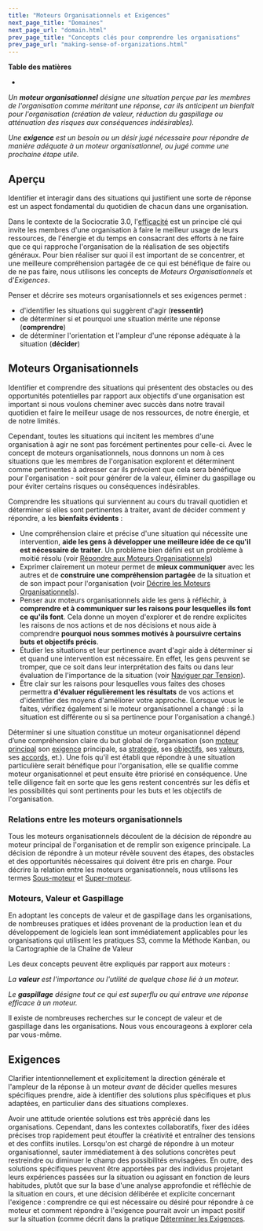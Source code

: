 ```yaml
---
title: "Moteurs Organisationnels et Exigences"
next_page_title: "Domaines"
next_page_url: "domain.html"
prev_page_title: "Concepts clés pour comprendre les organisations"
prev_page_url: "making-sense-of-organizations.html"
---
```



**Table des matières**

-


_Un **moteur organisationnel** désigne une situation perçue par les membres de l'organisation comme méritant une réponse, car ils anticipent un bienfait pour l'organisation (création de valeur, réduction du gaspillage ou atténuation des risques aux conséquences indésirables)._

_Une **exigence** est un besoin ou un désir jugé nécessaire pour répondre de manière adéquate à un moteur organisationnel, ou jugé comme une prochaine étape utile._

## Aperçu

Identifier et interagir dans des situations qui justifient une sorte de réponse est un aspect fondamental du quotidien de chacun dans une organisation.

Dans le contexte de la Sociocratie 3.0, l'[efficacité](principle-effectiveness.html) est un principe clé qui invite les membres d'une organisation à faire le meilleur usage de leurs ressources, de l'énergie et du temps en consacrant des efforts à ne faire que ce qui rapproche l'organisation de la réalisation de ses objectifs généraux. Pour bien réaliser sur quoi il est important de se concentrer, et une meilleure compréhension partagée de ce qui est bénéfique de faire ou de ne pas faire, nous utilisons les concepts de _Moteurs Organisationnels_ et d'_Exigences_.

Penser et décrire ses moteurs organisationnels et ses exigences permet :

- d'identifier les situations qui suggèrent d'agir (**ressentir)**
- de déterminer si et pourquoi une situation mérite une réponse (**comprendre**)
- de déterminer l'orientation et l'ampleur d'une réponse adéquate à la situation (**décider**)

## Moteurs Organisationnels

Identifier et comprendre des situations qui présentent des obstacles ou des opportunités potentielles par rapport aux objectifs d'une organisation est important si nous voulons cheminer avec succès dans notre travail quotidien et faire le meilleur usage de nos ressources, de notre énergie, et de notre limités.

Cependant, toutes les situations qui incitent les membres d'une organisation à agir ne sont pas forcément pertinentes pour celle-ci. Avec le concept de moteurs organisationnels, nous donnons un nom à ces situations que les membres de l'organisation explorent et déterminent comme pertinentes à adresser car ils prévoient que cela sera bénéfique pour l'organisation - soit pour générer de la valeur, éliminer du gaspillage ou pour éviter certains risques ou conséquences indésirables.

Comprendre les situations qui surviennent au cours du travail quotidien et déterminer si elles sont pertinentes à traiter, avant de décider comment y répondre, a les **bienfaits évidents** :

- Une compréhension claire et précise d'une situation qui nécessite une intervention, **aide les gens à développer une meilleure idée de ce qu'il est nécessaire de traiter**. Un problème bien défini est un problème à moitié résolu (voir [Répondre aux Moteurs Organisationnels](respond-to-organizational-drivers.html))
- Exprimer clairement un moteur permet de **mieux communiquer** avec les autres et de **construire une compréhension partagée** de la situation et de son impact pour l'organisation (voir [Décrire les Moteurs Organisationnels](describe-organizational-drivers.html)).
- Penser aux moteurs organisationnels aide les gens à réfléchir, à **comprendre et à communiquer sur les raisons pour lesquelles ils font ce qu'ils font**. Cela donne un moyen d'explorer et de rendre explicites les raisons de nos actions et de nos décisions et nous aide à comprendre **pourquoi nous sommes motivés à poursuivre certains buts et objectifs précis**.
- Étudier les situations et leur pertinence avant d'agir aide à déterminer si et quand une intervention est nécessaire. En effet, les gens peuvent se tromper, que ce soit dans leur interprétation des faits ou dans leur évaluation de l'importance de la situation (voir [Naviguer par Tension](navigate-via-tension.html)).
- Être clair sur les raisons pour lesquelles vous faites des choses permettra **d'évaluer régulièrement les résultats** de vos actions et d'identifier des moyens d'améliorer votre approche. (Lorsque vous le faites, vérifiez également si le moteur organisationnel a changé : si la situation est différente ou si sa pertinence pour l'organisation a changé.)

Déterminer si une situation constitue un moteur organisationnel dépend d’une compréhension claire du but global de l’organisation (son <a href="glossary.html#entry-primary-driver" class="glossary-tooltip" data-toggle="tooltip" title="Moteur Principal: Le moteur principal d&#x27;un domaine est le moteur principal auquel les personnes responsables de ce domaine répondent.">moteur principal</a> son  <a href="glossary.html#entry-requirement" class="glossary-tooltip" data-toggle="tooltip" title="Exigence: Un besoin ou un désir jugé nécessaire pour répondre de manière adéquate à un moteur organisationnel, ou jugé comme une prochaine étape utile.">exigence</a> principale, sa <a href="glossary.html#entry-strategy" class="glossary-tooltip" data-toggle="tooltip" title="Stratégie: Une approche générale définissant comment créer de la valeur pour s&#x27;occuper avec succès d&#x27;un domaine.">strategie</a>, ses <a href="glossary.html#entry-objective" class="glossary-tooltip" data-toggle="tooltip" title="Objectif: Un résultat (particulier) qu&#x27;une personne ou une équipe ou une organisation veut atteindre; une cible ou un objectif.">objectifs</a>, ses <a href="glossary.html#entry-values" class="glossary-tooltip" data-toggle="tooltip" title="Valeurs: Principes importants qui guident le comportement. A ne pas confondre avec “valeur“ (singulier) dans le contexte d&#x27;un moteur.">valeurs</a>, ses <a href="glossary.html#entry-agreement" class="glossary-tooltip" data-toggle="tooltip" title="Accord: Une ligne directrice, un processus ou protocole convenus pour guider le flux de valeur.">accords</a>, et.). Une fois qu'il est établi que répondre à une situation particulière serait bénéfique pour l'organisation, elle se qualifie comme moteur organisationnel et peut ensuite être priorisé en conséquence. Une telle diligence fait en sorte que les gens restent concentrés sur les défis et les possibilités qui sont pertinents pour les buts et les objectifs de l'organisation.

### Relations entre les moteurs organisationnels

Tous les moteurs organisationnels découlent de la décision de répondre au moteur principal de l'organisation et de remplir son exigence principale. La décision de répondre à un moteur révèle souvent des étapes, des obstacles et des opportunités nécessaires qui doivent être pris en charge. Pour décrire la relation entre les moteurs organisationnels, nous utilisons les termes <a href="glossary.html#entry-subdriver" class="glossary-tooltip" data-toggle="tooltip" title="Sous-moteur: Un sous-moteur surgit comme la conséquence d&#x27;un autre moteur (le super-moteur) et est fondamental pour répondre efficacement au super-moteur.">Sous-moteur</a> et <a href="glossary.html#entry-superdriver" class="glossary-tooltip" data-toggle="tooltip" title="Super-moteur: voir Sous-moteur.">Super-moteur</a>.

### Moteurs, Valeur et Gaspillage

En adoptant les concepts de valeur et de gaspillage dans les organisations, de nombreuses pratiques et idées provenant de la production lean et du développement de logiciels lean sont immédiatement applicables pour les organisations qui utilisent les pratiques S3, comme la Méthode Kanban, ou la Cartographie de la Chaîne de Valeur

Les deux concepts peuvent être expliqués par rapport aux moteurs :

_La **valeur** est l'importance ou l'utilité de quelque chose lié à un moteur._

_Le **gaspillage** désigne tout ce qui est superflu ou qui entrave une réponse efficace à un moteur._

Il existe de nombreuses recherches sur le concept de valeur et de gaspillage dans les organisations. Nous vous encourageons à explorer cela par vous-même.

## Exigences

Clarifier intentionnellement et explicitement la direction générale et l'ampleur de la réponse à un moteur _avant_ de décider quelles mesures spécifiques prendre, aide à identifier des solutions plus spécifiques et plus adaptées, en particulier dans des situations complexes.

Avoir une attitude orientée solutions est très apprécié dans les organisations. Cependant, dans les contextes collaboratifs, fixer des idées précises trop rapidement peut étouffer la créativité et entraîner des tensions et des conflits inutiles. Lorsqu'on est chargé de répondre à un moteur organisationnel, sauter immédiatement à des solutions concrètes peut restreindre ou diminuer le champ des possibilités envisagées. En outre, des solutions spécifiques peuvent être apportées par des individus projetant leurs expériences passées sur la situation ou agissant en fonction de leurs habitudes, plutôt que sur la base d'une analyse approfondie et réfléchie de la situation en cours, et une décision délibérée et explicite concernant l'exigence : comprendre ce qui est nécessaire ou désiré pour répondre à ce moteur et comment répondre à l'exigence pourrait avoir un impact positif sur la situation (comme décrit dans la pratique [Déterminer les Exigences](determine-requirements.html).
